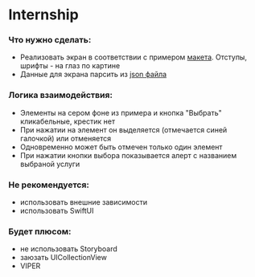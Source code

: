 
# Internship

### Что нужно сделать:
- Реализовать экран в соответствии с примером [макета](https://github.com/avito-tech/internship/blob/main/screen.png). Отступы, шрифты - на глаз по картине
- Данные для экрана парсить из [json файла](https://github.com/avito-tech/internship/blob/main/result.json)

### Логика взаимодействия:
- Элементы на сером фоне из примера и кнопка "Выбрать" кликабельные, крестик нет
- При нажатии на элемент он выделяется (отмечается синей галочкой) или отменяется
- Одновременно может быть отмечен только один элемент
- При нажатии кнопки выбора показывается алерт с названием выбраной услуги

### Не рекомендуется:
 - использовать внешние зависимости
 - использовать SwiftUI

### Будет плюсом:
+ не использовать Storyboard
+ заюзать UICollectionView
+ VIPER

